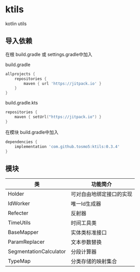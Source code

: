 # ktils

kotlin utils

## 导入依赖

在根 build.gradle 或 settings.gradle中加入

build.gradle

```groovy
allprojects {
    repositories {
        maven { url 'https://jitpack.io' }
    }
}
```

build.gradle.kts

```kotlin
repositories {
    maven { setUrl("https://jitpack.io") }
}
```

在模块 build.gradle中加入

```groovy
dependencies {
    implementation 'com.github.tosmo5:ktils:0.3.4'
}
```

## 模块

| 类                      | 功能简介        |
|------------------------|-------------|
| Holder                 | 可对自由地绑定接口的实现 |
| IdWorker               | 唯一Id生成器     |
| Refecter               | 反射器         |
| TimeUtils              | 时间工具类       |
| BaseMapper             | 实体类标准接口     |
| ParamReplacer          | 文本参数替换      |
| SegmentationCalculator | 分段计算器       |
| TypeMap            | 分类存储的映射集合 |
